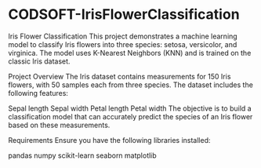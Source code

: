 # CODSOFT-IrisFlowerClassification
Iris Flower Classification
This project demonstrates a machine learning model to classify Iris flowers into three species: setosa, versicolor, and virginica. The model uses K-Nearest Neighbors (KNN) and is trained on the classic Iris dataset.

Project Overview
The Iris dataset contains measurements for 150 Iris flowers, with 50 samples each from three species. The dataset includes the following features:

Sepal length
Sepal width
Petal length
Petal width
The objective is to build a classification model that can accurately predict the species of an Iris flower based on these measurements.

Requirements
Ensure you have the following libraries installed:

pandas
numpy
scikit-learn
seaborn
matplotlib
